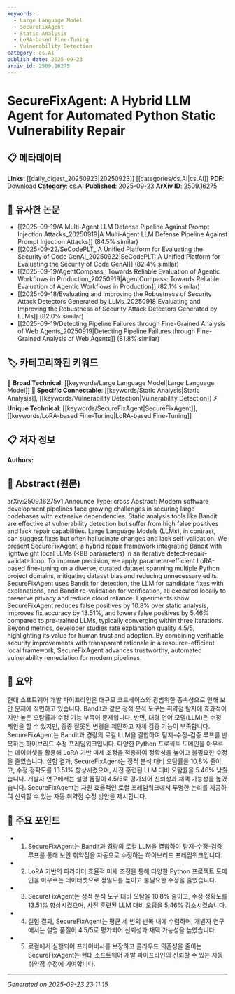 ```yaml
---
keywords:
  - Large Language Model
  - SecureFixAgent
  - Static Analysis
  - LoRA-based Fine-Tuning
  - Vulnerability Detection
category: cs.AI
publish_date: 2025-09-23
arxiv_id: 2509.16275
---
```


<!-- KEYWORD_LINKING_METADATA:
{
  "processed_timestamp": "2025-09-23T23:11:15.679282",
  "vocabulary_version": "1.0",
  "selected_keywords": [
    "Large Language Model",
    "SecureFixAgent",
    "Static Analysis",
    "LoRA-based Fine-Tuning",
    "Vulnerability Detection"
  ],
  "rejected_keywords": [],
  "similarity_scores": {
    "Large Language Model": 0.85,
    "SecureFixAgent": 0.78,
    "Static Analysis": 0.77,
    "LoRA-based Fine-Tuning": 0.74,
    "Vulnerability Detection": 0.79
  },
  "extraction_method": "AI_prompt_based",
  "budget_applied": true,
  "candidates_json": {
    "candidates": [
      {
        "surface": "Large Language Models",
        "canonical": "Large Language Model",
        "aliases": [
          "LLM",
          "Language Models"
        ],
        "category": "broad_technical",
        "rationale": "Large Language Models are central to the paper's approach, providing a strong link to existing LLM research and applications.",
        "novelty_score": 0.45,
        "connectivity_score": 0.88,
        "specificity_score": 0.65,
        "link_intent_score": 0.85
      },
      {
        "surface": "SecureFixAgent",
        "canonical": "SecureFixAgent",
        "aliases": [
          "Secure Fix Agent"
        ],
        "category": "unique_technical",
        "rationale": "SecureFixAgent is a novel framework introduced in the paper, representing a unique approach to automated vulnerability repair.",
        "novelty_score": 0.92,
        "connectivity_score": 0.65,
        "specificity_score": 0.89,
        "link_intent_score": 0.78
      },
      {
        "surface": "Static Analysis Tools",
        "canonical": "Static Analysis",
        "aliases": [
          "Static Code Analysis"
        ],
        "category": "specific_connectable",
        "rationale": "Static analysis is a key component of the proposed framework, linking to broader discussions on code security.",
        "novelty_score": 0.55,
        "connectivity_score": 0.79,
        "specificity_score": 0.72,
        "link_intent_score": 0.77
      },
      {
        "surface": "LoRA-based Fine-Tuning",
        "canonical": "LoRA-based Fine-Tuning",
        "aliases": [
          "LoRA Fine-Tuning"
        ],
        "category": "unique_technical",
        "rationale": "LoRA-based fine-tuning is a specific technique used in the paper, highlighting its innovative approach to model adaptation.",
        "novelty_score": 0.78,
        "connectivity_score": 0.68,
        "specificity_score": 0.81,
        "link_intent_score": 0.74
      },
      {
        "surface": "Vulnerability Detection",
        "canonical": "Vulnerability Detection",
        "aliases": [
          "Security Vulnerability Detection"
        ],
        "category": "specific_connectable",
        "rationale": "Vulnerability detection is crucial to the framework's function, providing a link to security-focused research.",
        "novelty_score": 0.5,
        "connectivity_score": 0.82,
        "specificity_score": 0.75,
        "link_intent_score": 0.79
      }
    ],
    "ban_list_suggestions": [
      "method",
      "experiment",
      "performance"
    ]
  },
  "decisions": [
    {
      "candidate_surface": "Large Language Models",
      "resolved_canonical": "Large Language Model",
      "decision": "linked",
      "scores": {
        "novelty": 0.45,
        "connectivity": 0.88,
        "specificity": 0.65,
        "link_intent": 0.85
      }
    },
    {
      "candidate_surface": "SecureFixAgent",
      "resolved_canonical": "SecureFixAgent",
      "decision": "linked",
      "scores": {
        "novelty": 0.92,
        "connectivity": 0.65,
        "specificity": 0.89,
        "link_intent": 0.78
      }
    },
    {
      "candidate_surface": "Static Analysis Tools",
      "resolved_canonical": "Static Analysis",
      "decision": "linked",
      "scores": {
        "novelty": 0.55,
        "connectivity": 0.79,
        "specificity": 0.72,
        "link_intent": 0.77
      }
    },
    {
      "candidate_surface": "LoRA-based Fine-Tuning",
      "resolved_canonical": "LoRA-based Fine-Tuning",
      "decision": "linked",
      "scores": {
        "novelty": 0.78,
        "connectivity": 0.68,
        "specificity": 0.81,
        "link_intent": 0.74
      }
    },
    {
      "candidate_surface": "Vulnerability Detection",
      "resolved_canonical": "Vulnerability Detection",
      "decision": "linked",
      "scores": {
        "novelty": 0.5,
        "connectivity": 0.82,
        "specificity": 0.75,
        "link_intent": 0.79
      }
    }
  ]
}
-->

# SecureFixAgent: A Hybrid LLM Agent for Automated Python Static Vulnerability Repair

## 📋 메타데이터

**Links**: [[daily_digest_20250923|20250923]] [[categories/cs.AI|cs.AI]]
**PDF**: [Download](https://arxiv.org/pdf/2509.16275.pdf)
**Category**: cs.AI
**Published**: 2025-09-23
**ArXiv ID**: [2509.16275](https://arxiv.org/abs/2509.16275)

## 🔗 유사한 논문
- [[2025-09-19/A Multi-Agent LLM Defense Pipeline Against Prompt Injection Attacks_20250919|A Multi-Agent LLM Defense Pipeline Against Prompt Injection Attacks]] (84.5% similar)
- [[2025-09-22/SeCodePLT_ A Unified Platform for Evaluating the Security of Code GenAI_20250922|SeCodePLT: A Unified Platform for Evaluating the Security of Code GenAI]] (82.4% similar)
- [[2025-09-19/AgentCompass_ Towards Reliable Evaluation of Agentic Workflows in Production_20250919|AgentCompass: Towards Reliable Evaluation of Agentic Workflows in Production]] (82.1% similar)
- [[2025-09-18/Evaluating and Improving the Robustness of Security Attack Detectors Generated by LLMs_20250918|Evaluating and Improving the Robustness of Security Attack Detectors Generated by LLMs]] (82.0% similar)
- [[2025-09-19/Detecting Pipeline Failures through Fine-Grained Analysis of Web Agents_20250919|Detecting Pipeline Failures through Fine-Grained Analysis of Web Agents]] (81.8% similar)

## 🏷️ 카테고리화된 키워드
**🧠 Broad Technical**: [[keywords/Large Language Model|Large Language Model]]
**🔗 Specific Connectable**: [[keywords/Static Analysis|Static Analysis]], [[keywords/Vulnerability Detection|Vulnerability Detection]]
**⚡ Unique Technical**: [[keywords/SecureFixAgent|SecureFixAgent]], [[keywords/LoRA-based Fine-Tuning|LoRA-based Fine-Tuning]]

## 📋 저자 정보

**Authors:** 

## 📄 Abstract (원문)

arXiv:2509.16275v1 Announce Type: cross 
Abstract: Modern software development pipelines face growing challenges in securing large codebases with extensive dependencies. Static analysis tools like Bandit are effective at vulnerability detection but suffer from high false positives and lack repair capabilities. Large Language Models (LLMs), in contrast, can suggest fixes but often hallucinate changes and lack self-validation. We present SecureFixAgent, a hybrid repair framework integrating Bandit with lightweight local LLMs (<8B parameters) in an iterative detect-repair-validate loop. To improve precision, we apply parameter-efficient LoRA-based fine-tuning on a diverse, curated dataset spanning multiple Python project domains, mitigating dataset bias and reducing unnecessary edits. SecureFixAgent uses Bandit for detection, the LLM for candidate fixes with explanations, and Bandit re-validation for verification, all executed locally to preserve privacy and reduce cloud reliance. Experiments show SecureFixAgent reduces false positives by 10.8% over static analysis, improves fix accuracy by 13.51%, and lowers false positives by 5.46% compared to pre-trained LLMs, typically converging within three iterations. Beyond metrics, developer studies rate explanation quality 4.5/5, highlighting its value for human trust and adoption. By combining verifiable security improvements with transparent rationale in a resource-efficient local framework, SecureFixAgent advances trustworthy, automated vulnerability remediation for modern pipelines.

## 📝 요약

현대 소프트웨어 개발 파이프라인은 대규모 코드베이스와 광범위한 종속성으로 인해 보안 문제에 직면하고 있습니다. Bandit과 같은 정적 분석 도구는 취약점 탐지에 효과적이지만 높은 오탐률과 수정 기능 부족이 문제입니다. 반면, 대형 언어 모델(LLM)은 수정 제안을 할 수 있지만, 종종 잘못된 변경을 제안하고 자체 검증 기능이 부족합니다. SecureFixAgent는 Bandit과 경량의 로컬 LLM을 결합하여 탐지-수정-검증 루프를 반복하는 하이브리드 수정 프레임워크입니다. 다양한 Python 프로젝트 도메인을 아우르는 데이터셋을 활용해 LoRA 기반 미세 조정을 적용하여 정확성을 높이고 불필요한 수정을 줄였습니다. 실험 결과, SecureFixAgent는 정적 분석 대비 오탐률을 10.8% 줄이고, 수정 정확도를 13.51% 향상시켰으며, 사전 훈련된 LLM 대비 오탐률을 5.46% 낮췄습니다. 개발자 연구에서는 설명 품질이 4.5/5로 평가되어 신뢰성과 채택 가능성을 높였습니다. SecureFixAgent는 자원 효율적인 로컬 프레임워크에서 투명한 논리를 제공하여 신뢰할 수 있는 자동 취약점 수정 방안을 제시합니다.

## 🎯 주요 포인트

- 1. SecureFixAgent는 Bandit과 경량의 로컬 LLM을 결합하여 탐지-수정-검증 루프를 통해 보안 취약점을 자동으로 수정하는 하이브리드 프레임워크입니다.
- 2. LoRA 기반의 파라미터 효율적 미세 조정을 통해 다양한 Python 프로젝트 도메인을 아우르는 데이터셋으로 정밀도를 높이고 불필요한 수정을 줄였습니다.
- 3. SecureFixAgent는 정적 분석 도구 대비 오탐을 10.8% 줄이고, 수정 정확도를 13.51% 향상시켰으며, 사전 훈련된 LLM 대비 오탐을 5.46% 감소시켰습니다.
- 4. 실험 결과, SecureFixAgent는 평균 세 번의 반복 내에 수렴하며, 개발자 연구에서는 설명 품질이 4.5/5로 평가되어 신뢰성과 채택 가능성을 높였습니다.
- 5. 로컬에서 실행되어 프라이버시를 보장하고 클라우드 의존성을 줄이는 SecureFixAgent는 현대 소프트웨어 개발 파이프라인의 신뢰할 수 있는 자동 취약점 수정에 기여합니다.


---

*Generated on 2025-09-23 23:11:15*